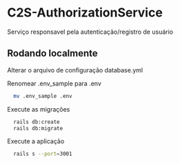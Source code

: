 
# C2S-AuthorizationService

Serviço responsavel pela autenticação/registro de usuário

## Rodando localmente

Alterar o arquivo de configuração database.yml

Renomear .env_sample para .env

```bash
  mv .env_sample .env
```

Execute as migrações

```bash
  rails db:create
  rails db:migrate
```

Execute a aplicação

```bash
  rails s --port=3001
```
